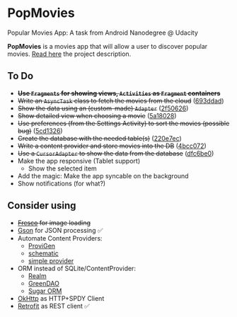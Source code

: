 # PopMovies
Popular Movies App: A task from Android Nanodegree @ Udacity

**PopMovies** is a movies app that will allow a user to discover popular movies. [Read here](https://docs.google.com/document/d/1gtXUu1nzLGWrGfVCD6tEA0YHoYA9UNyT2yByqjJemp8/pub?embedded=true) the project description.

## To Do
  - ~~**Use `Fragments` for showing views, `Activities` as `Fragment` containers**~~
  - ~~Write an `AsyncTask` class to fetch the movies from the cloud~~ ([693ddad](http://git.io/vOl7N))
  - ~~Show the data using an (custom-made) `Adapter`~~ ([2f50626](http://git.io/vOl5e))
  - ~~Show detailed view when choosing a movie~~ ([5a18028](http://git.io/vOl5I))
  - ~~Use preferences (from the Settings Activity) to sort the movies (possible bug)~~ ([5cd1326](http://git.io/vOl5m))
  - ~~Create the database with the needed table(s)~~ ([220e7ec](http://git.io/vOl5Z))
  - ~~Write a content provider and store movies into the DB~~ ([4bcc072](http://git.io/vOl5B))
  - ~~Use a `CursorAdapter` to show the data from the database~~ ([dfc6be0](http://git.io/vOl5g))
  - Make the app responsive (Tablet support)
    - Show the selected item
  - Add the magic: Make the app syncable on the background
  - Show notifications (for what?)


## Consider using
  - ~~[Fresco](http://frescolib.org/) for image loading~~
  - [Gson](https://github.com/google/gson) for JSON processing :white_check_mark:
  - Automate Content Providers:
    - [ProviGen](https://github.com/TimotheeJeannin/ProviGen)
    - [schematic](https://github.com/SimonVT/schematic)
    - [simple provider](https://github.com/Triple-T/simpleprovider)
  - ORM instead of SQLite/ContentProvider:
    - [Realm](https://realm.io/docs/java)
    - [GreenDAO](http://greendao-orm.com/)
    - [Sugar ORM](http://satyan.github.io/sugar/index.html)
  - [OkHttp](http://square.github.io/okhttp/) as HTTP+SPDY Client
  - [Retrofit](http://square.github.io/retrofit/) as REST client :white_check_mark:
